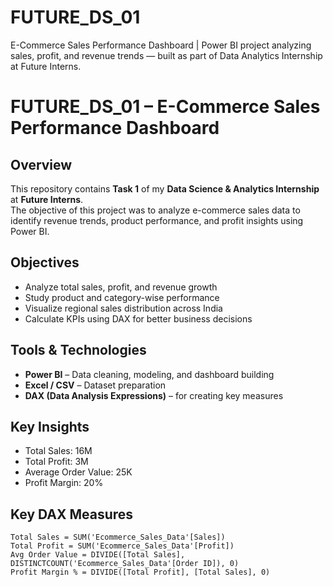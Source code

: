 # FUTURE_DS_01
E-Commerce Sales Performance Dashboard | Power BI project analyzing sales, profit, and revenue trends — built as part of Data Analytics Internship at Future Interns.


#  FUTURE_DS_01 – E-Commerce Sales Performance Dashboard

## Overview
This repository contains **Task 1** of my **Data Science & Analytics Internship** at **Future Interns**.  
The objective of this project was to analyze e-commerce sales data to identify revenue trends, product performance, and profit insights using Power BI.

## Objectives
- Analyze total sales, profit, and revenue growth  
- Study product and category-wise performance  
- Visualize regional sales distribution across India  
- Calculate KPIs using DAX for better business decisions  

## Tools & Technologies
- **Power BI** – Data cleaning, modeling, and dashboard building  
- **Excel / CSV** – Dataset preparation  
- **DAX (Data Analysis Expressions)** – for creating key measures  

## Key Insights
- Total Sales: 16M  
- Total Profit: 3M  
- Average Order Value: 25K  
- Profit Margin: 20%  

## Key DAX Measures
```DAX
Total Sales = SUM('Ecommerce_Sales_Data'[Sales])
Total Profit = SUM('Ecommerce_Sales_Data'[Profit])
Avg Order Value = DIVIDE([Total Sales], DISTINCTCOUNT('Ecommerce_Sales_Data'[Order ID]), 0)
Profit Margin % = DIVIDE([Total Profit], [Total Sales], 0)
